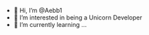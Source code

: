 - 👋 Hi, I’m @Aebb1
- 👀 I’m interested in being a Unicorn Developer
- 🌱 I’m currently learning ...

<!---
Aebb1/Aebb1 is a ✨ special ✨ repository because its `README.md` (this file) appears on your GitHub profile.
You can click the Preview link to take a look at your changes.
--->
